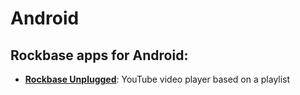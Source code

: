 # Android

## Rockbase apps for Android:

- **[Rockbase Unplugged](https://github.com/Rockbase/Android/tree/master/Rockbase-Unplugged)**: YouTube video player based on a playlist
